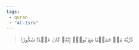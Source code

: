```yaml
---
tags: 
 - quran 
 - "Al-Isra"
---
```


> ذُرِّيَّةَ مَنۡ حَمَلۡنَا مَعَ نُوحٍۚ إِنَّهُۥ كَانَ عَبۡدٗا شَكُورٗا
